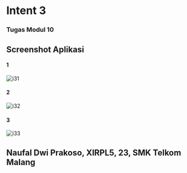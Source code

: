 # Intent 3
### Tugas Modul 10
## Screenshot Aplikasi
#### 1
![i31](https://cloud.githubusercontent.com/assets/22340411/22412170/0ae2c806-e6de-11e6-8b8e-3bc554730f29.png)
#### 2
![i32](https://cloud.githubusercontent.com/assets/22340411/22412187/1b54464c-e6de-11e6-8233-f55f691b1120.png)
#### 3
![i33](https://cloud.githubusercontent.com/assets/22340411/22412197/2e9d0392-e6de-11e6-9a49-87cc758a4bf3.png)
## Naufal Dwi Prakoso, XIRPL5, 23, SMK Telkom Malang

